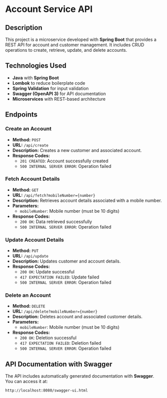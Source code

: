 # Account Service API

## Description

This project is a microservice developed with **Spring Boot** that provides a REST API for account and
customer management. It includes CRUD operations to create, retrieve, update, and delete accounts.

## Technologies Used

- **Java** with **Spring Boot**
- **Lombok** to reduce boilerplate code
- **Spring Validation** for input validation
- **Swagger (OpenAPI 3)** for API documentation
- **Microservices** with REST-based architecture

## Endpoints

### Create an Account

- **Method:** `POST`
- **URL:** `/api/create`
- **Description:** Creates a new customer and associated account.
- **Response Codes:**
    - `201 CREATED`: Account successfully created
    - `500 INTERNAL SERVER ERROR`: Operation failed

### Fetch Account Details

- **Method:** `GET`
- **URL:** `/api/fetch?mobileNumber={number}`
- **Description:** Retrieves account details associated with a mobile number.
- **Parameters:**
    - `mobileNumber`: Mobile number (must be 10 digits)
- **Response Codes:**
    - `200 OK`: Data retrieved successfully
    - `500 INTERNAL SERVER ERROR`: Operation failed

### Update Account Details

- **Method:** `PUT`
- **URL:** `/api/update`
- **Description:** Updates customer and account details.
- **Response Codes:**
    - `200 OK`: Update successful
    - `417 EXPECTATION FAILED`: Update failed
    - `500 INTERNAL SERVER ERROR`: Operation failed

### Delete an Account

- **Method:** `DELETE`
- **URL:** `/api/delete?mobileNumber={number}`
- **Description:** Deletes account and associated customer details.
- **Parameters:**
    - `mobileNumber`: Mobile number (must be 10 digits)
- **Response Codes:**
    - `200 OK`: Deletion successful
    - `417 EXPECTATION FAILED`: Deletion failed
    - `500 INTERNAL SERVER ERROR`: Operation failed

## API Documentation with Swagger

The API includes automatically generated documentation with **Swagger**. You can access it at:

```
http://localhost:8080/swagger-ui.html
```

